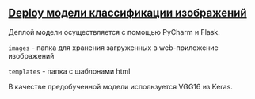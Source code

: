 ## [Deploy модели классификации изображений](https://github.com/WhiteNivis/projects/tree/main/deploy_image_classifier)

Деплой модели осуществляется с помощью PyCharm и Flask.

`images` - папка для хранения загруженных в web-приложение изображений

`templates` - папка с шаблонами html

В качестве предобученной модели используется VGG16 из Keras.


